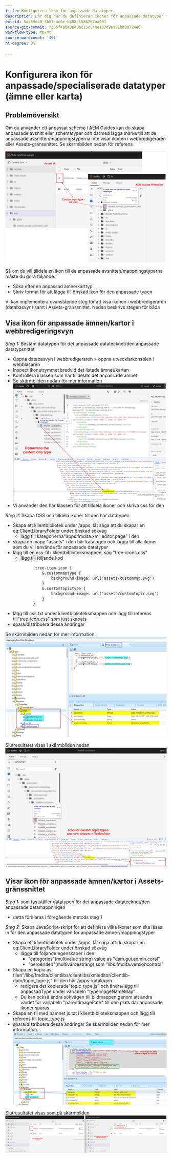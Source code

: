 ```yaml
---
title: Konfigurera ikon för anpassade datatyper
description: Lär dig hur du definierar ikoner för anpassade datatyper för att visa deras ikoner i olika gränssnitt i AEM
exl-id: 5a259ea0-3b5f-4c6e-b488-1586767aa991
source-git-commit: 7355f48ba8ad0ac15c54be183d9aa91bb88724e8
workflow-type: tm+mt
source-wordcount: '491'
ht-degree: 0%

---
```


# Konfigurera ikon för anpassade/specialiserade datatyper (ämne eller karta)


## Problemöversikt

Om du använder ett anpassat schema i AEM Guides kan du skapa anpassade avsnitt eller schematyper och därmed lägga märke till att de anpassade avsnitten/mappningstyperna inte visar ikonen i webbredigeraren eller Assets-gränssnittet. Se skärmbilden nedan för referens

![skärmbild för referens](../assets/authoring/custom-ditatype-icon-notshown.png)


Så om du vill tilldela en ikon till de anpassade avsnitten/mappningstyperna måste du göra följande:
- Söka efter en anpassad ämne/karttyp
- Skriv format för att lägga till önskad ikon för den anpassade typen


Vi kan implementera ovanstående steg för att visa ikonen i webbredigeraren (databasvyn) samt i Assets-gränssnittet. Nedan beskrivs stegen för båda


## Visa ikon för anpassade ämnen/kartor i webbredigeringsvyn

_Steg 1:_ Bestäm datatypen för det anpassade datatecknet/den anpassade datatypsnittet
- Öppna databasvyn i webbredigeraren > öppna utvecklarkonsolen i webbläsaren
- Inspect ikonutrymmet bredvid det listade ämnet/kartan
- Kontrollera klassen som har tilldelats det anpassade ämnet
- Se skärmbilden nedan för mer information ![Se skärmbilden](../assets/authoring/custom-ditatype-icon-knowditatype.png)
- Vi använder den här klassen för att tilldela ikoner och skriva css för den

_Steg 2:_ Skapa CSS och tilldela ikoner till den här datatypen
- Skapa ett klientbibliotek under /apps, låt säga att du skapar en cq:ClientLibraryFolder under önskad sökväg
   - lägg till kategorierna&quot;apps.fmdita.xml_editor.page&quot; i den
- skapa en mapp &quot;assets&quot; i den här katalogen och lägga till alla ikoner som du vill använda för anpassade datatyper
- lägg till en css-fil i klientbiblioteksmappen, säg &quot;tree-icons.css&quot;
   - lägg till följande kod

```
            .tree-item-icon {
                &.custommaptype {
                    background-image: url('assets/custommap.svg')
                }
                &.customtopictype {
                    background-image: url('assets/customtopic.svg')
                }
            }
```

- lägg till css.txt under klientbiblioteksmappen och lägg till referens till&quot;tree-icon.css&quot; som just skapats
- spara/distribuera dessa ändringar

Se skärmbilden nedan för mer information.
![Se skärmbild](../assets/authoring/custom-ditatype-icon-define-webeditor-styles.png)

Slutresultatet visas i skärmbilden nedan
![visas i skärmbild](../assets/authoring/custom-ditatype-icon-webeditor-showstyles.png)


## Visar ikon för anpassade ämnen/kartor i Assets-gränssnittet

_Steg 1:_ som fastställer datatypen för det anpassade datatecknet/den anpassade datamappningen
- detta förklaras i föregående metods steg 1

_Steg 2:_ Skapa JavaScript-skript för att definiera vilka ikoner som ska läsas in för den anpassade datatypen för anpassade ämne-/mappningstyper
- Skapa ett klientbibliotek under /apps, låt säga att du skapar en cq:ClientLibraryFolder under önskad sökväg
   - lägga till följande egenskaper i den:
      - &quot;categories&quot;(multivalue string) value as &quot;dam.gui.admin.coral&quot;
      - &quot;beroenden&quot;(multivärdesträng) som &quot;libs.fmdita.versioncontrol&quot;
- Skapa en kopia av filen&quot;/libs/fmdita/clientlibs/clientlibs/xmleditor/clientlib-dam/topic_type.js&quot; till den här /apps-katalogen
   - redigera det kopierade&quot;topic_type.js&quot; och ändra/lägg till anpassadType under variabeln &quot;typeImageNameMap&quot;
   - Du kan också ändra sökvägen till bildmappen genom att ändra värdet för variabeln &quot;parentImagePath&quot; till den plats där anpassade ikoner sparas
- Skapa en fil med namnet js.txt i klientbiblioteksmappen och lägg till referens till topic_type.js
- spara/distribuera dessa ändringar
Se skärmbilden nedan för mer information.
  ![Se skärmbild](../assets/authoring/custom-ditatype-icon-define-assetsui-styles.png)

Slutresultatet visas som på skärmbilden ![som visas på skärmbilden](../assets/authoring/custom-ditatype-icon-assetsui-showstyles.png)
